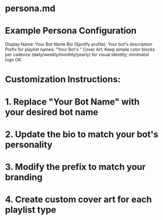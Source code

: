 # persona.md
# Example Persona Configuration

Display Name: Your Bot Name
Bio (Spotify profile): Your bot's description
Prefix for playlist names: "Your Bot's "
Cover Art: Keep simple color blocks per cadence (daily/weekly/monthly/yearly) for visual identity; minimalist logo OK.

# Customization Instructions:
# 1. Replace "Your Bot Name" with your desired bot name
# 2. Update the bio to match your bot's personality
# 3. Modify the prefix to match your branding
# 4. Create custom cover art for each playlist type
